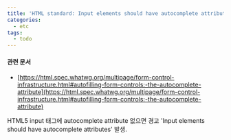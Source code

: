 ```yaml
---
title: 'HTML standard: Input elements should have autocomplete attributes'
categories:
  - etc
tags:
  - todo
---
```


#### 관련 문서
- [https://html.spec.whatwg.org/multipage/form-control-infrastructure.html#autofilling-form-controls:-the-autocomplete-attribute](https://html.spec.whatwg.org/multipage/form-control-infrastructure.html#autofilling-form-controls:-the-autocomplete-attribute)

HTML5
input 태그에 autocomplete attribute 없으면 경고 'Input elements should have autocomplete attributes' 발생.
